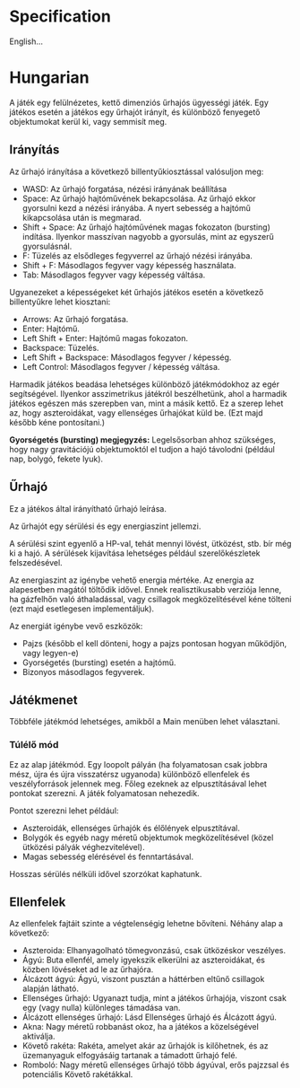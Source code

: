# Specification
English...

# Hungarian
A játék egy felülnézetes, kettő dimenziós űrhajós ügyességi játék.
Egy játékos esetén a játékos egy űrhajót irányít, és különböző fenyegető objektumokat kerül ki, vagy semmisít meg.

## Irányítás
Az űrhajó irányítása a következő billentyűkiosztással valósuljon meg:
- WASD: Az űrhajó forgatása, nézési irányának beállítása
- Space: Az űrhajó hajtóművének bekapcsolása. Az űrhajó ekkor gyorsulni kezd a nézési irányába. A nyert sebesség a hajtómű kikapcsolása után is megmarad.
- Shift + Space: Az űrhajó hajtóművének magas fokozaton (bursting) indítása. Ilyenkor masszívan nagyobb a gyorsulás, mint az egyszerű gyorsulásnál.
- F: Tüzelés az elsődleges fegyverrel az űrhajó nézési irányába.
- Shift + F: Másodlagos fegyver vagy képesség használata.
- Tab: Másodlagos fegyver vagy képesség váltása.

Ugyanezeket a képességeket két űrhajós játékos esetén a következő billentyűkre lehet kiosztani:
- Arrows: Az űrhajó forgatása.
- Enter: Hajtómű.
- Left Shift + Enter: Hajtómű magas fokozaton.
- Backspace: Tüzelés.
- Left Shift + Backspace: Másodlagos fegyver / képesség.
- Left Control: Másodlagos fegyver / képesség váltása.

Harmadik játékos beadása lehetséges különböző játékmódokhoz az egér segítségével.
Ilyenkor asszimetrikus játékról beszélhetünk, ahol a harmadik játékos egészen más szerepben van, mint a másik kettő.
Ez a szerep lehet az, hogy aszteroidákat, vagy ellenséges űrhajókat küld be.
(Ezt majd később kéne pontosítani.)

**Gyorségetés (bursting) megjegyzés:** Legelsősorban ahhoz szükséges, hogy nagy gravitációjú objektumoktól el tudjon
a hajó távolodni (például nap, bolygó, fekete lyuk).

## Űrhajó
Ez a játékos által irányítható űrhajó leírása.

Az űrhajót egy sérülési és egy energiaszint jellemzi.

A sérülési szint egyenlő a HP-val, tehát mennyi lövést, ütközést, stb. bír még ki a hajó.
A sérülések kijavítása lehetséges például szerelőkészletek felszedésével.

Az energiaszint az igénybe vehető energia mértéke. Az energia az alapesetben magától töltődik idővel.
Ennek realisztikusabb verziója lenne, ha gázfelhőn való áthaladással, vagy csillagok megközelítésével kéne tölteni
(ezt majd esetlegesen implementáljuk).

Az energiát igénybe vevő eszközök:
- Pajzs (később el kell dönteni, hogy a pajzs pontosan hogyan működjön, vagy legyen-e)
- Gyorségetés (bursting) esetén a hajtómű.
- Bizonyos másodlagos fegyverek.

## Játékmenet
Többféle játékmód lehetséges, amikből a Main menüben lehet választani.
### Túlélő mód
Ez az alap játékmód.
Egy loopolt pályán (ha folyamatosan csak jobbra mész, újra és újra visszatérsz ugyanoda) különböző ellenfelek és
veszélyforrások jelennek meg. Főleg ezeknek az elpusztításával lehet pontokat szerezni. A játék folyamatosan nehezedik.

Pontot szerezni lehet például:
- Aszteroidák, ellenséges űrhajók és élőlények elpusztítával.
- Bolygók és egyéb nagy méretű objektumok megközelítésével (közel ütközési pályák véghezvitelével).
- Magas sebesség elérésével és fenntartásával.

Hosszas sérülés nélküli idővel szorzókat kaphatunk.

## Ellenfelek
Az ellenfelek fajtáit szinte a végtelenségig lehetne bővíteni.
Néhány alap a következő:
- Aszteroida: Elhanyagolható tömegvonzású, csak ütközéskor veszélyes.
- Ágyú: Buta ellenfél, amely igyekszik elkerülni az aszteroidákat, és közben lövéseket ad le az űrhajóra.
- Álcázott ágyú: Ágyú, viszont pusztán a háttérben eltűnő csillagok alapján látható.
- Ellenséges űrhajó: Ugyanazt tudja, mint a játékos űrhajója, viszont csak egy (vagy nulla) különleges támadása van.
- Álcázott ellenséges űrhajó: Lásd Ellenséges űrhajó és Álcázott ágyú.
- Akna: Nagy méretű robbanást okoz, ha a játékos a közelségével aktiválja.
- Követő rakéta: Rakéta, amelyet akár az űrhajók is kilőhetnek, és az üzemanyaguk elfogyásáig tartanak a támadott űrhajó felé.
- Romboló: Nagy méretű ellenséges űrhajó több ágyúval, erős pajzzsal és potenciális Követő rakétákkal.